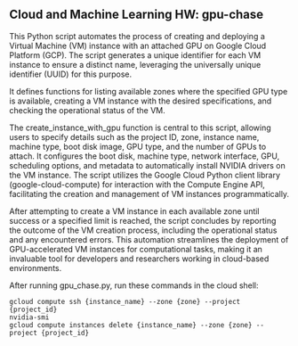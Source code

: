 ## Cloud and Machine Learning HW: gpu-chase
This Python script automates the process of creating and deploying a Virtual Machine (VM) instance with an attached GPU on Google Cloud Platform (GCP). The script generates a unique identifier for each VM instance to ensure a distinct name, leveraging the universally unique identifier (UUID) for this purpose. 

It defines functions for listing available zones where the specified GPU type is available, creating a VM instance with the desired specifications, and checking the operational status of the VM. 

The create_instance_with_gpu function is central to this script, allowing users to specify details such as the project ID, zone, instance name, machine type, boot disk image, GPU type, and the number of GPUs to attach. It configures the boot disk, machine type, network interface, GPU, scheduling options, and metadata to automatically install NVIDIA drivers on the VM instance. The script utilizes the Google Cloud Python client library (google-cloud-compute) for interaction with the Compute Engine API, facilitating the creation and management of VM instances programmatically. 

After attempting to create a VM instance in each available zone until success or a specified limit is reached, the script concludes by reporting the outcome of the VM creation process, including the operational status and any encountered errors. This automation streamlines the deployment of GPU-accelerated VM instances for computational tasks, making it an invaluable tool for developers and researchers working in cloud-based environments. 

After running gpu_chase.py, run these commands in the cloud shell:
```
gcloud compute ssh {instance_name} --zone {zone} --project {project_id}
nvidia-smi
gcloud compute instances delete {instance_name} --zone {zone} --project {project_id}

```
